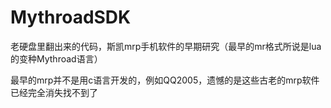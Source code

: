# MythroadSDK
老硬盘里翻出来的代码，斯凯mrp手机软件的早期研究（最早的mr格式所说是lua的变种Mythroad语言）

最早的mrp并不是用c语言开发的，例如QQ2005，遗憾的是这些古老的mrp软件已经完全消失找不到了
